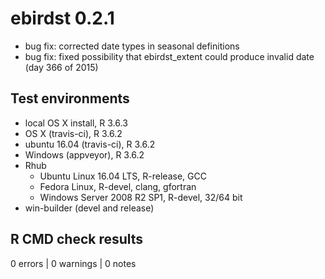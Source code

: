 # ebirdst 0.2.1

- bug fix: corrected date types in seasonal definitions
- bug fix: fixed possibility that ebirdst_extent could produce invalid date (day 366 of 2015)

## Test environments

- local OS X install, R 3.6.3
- OS X (travis-ci), R 3.6.2
- ubuntu 16.04 (travis-ci), R 3.6.2
- Windows (appveyor), R 3.6.2
- Rhub
  - Ubuntu Linux 16.04 LTS, R-release, GCC
  - Fedora Linux, R-devel, clang, gfortran
  - Windows Server 2008 R2 SP1, R-devel, 32/64 bit
- win-builder (devel and release)

## R CMD check results

0 errors | 0 warnings | 0 notes
